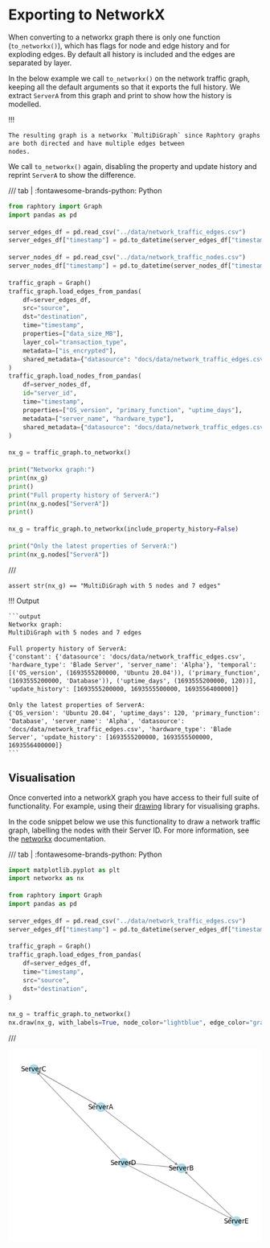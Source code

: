 # Exporting to NetworkX

When converting to a networkx graph there is only one function (`to_networkx()`), which has flags for node and edge
history and for exploding edges. By default all history is included and the edges are separated by layer.

In the below example we call `to_networkx()` on the network traffic graph, keeping all the default arguments so that it
exports the full history. We extract `ServerA` from this graph and print to show how the history is modelled.

!!! 

    The resulting graph is a networkx `MultiDiGraph` since Raphtory graphs are both directed and have multiple edges between
    nodes.

We call `to_networkx()` again, disabling the property and update history and reprint `ServerA` to show the difference.

/// tab | :fontawesome-brands-python: Python

```python
from raphtory import Graph
import pandas as pd

server_edges_df = pd.read_csv("../data/network_traffic_edges.csv")
server_edges_df["timestamp"] = pd.to_datetime(server_edges_df["timestamp"])

server_nodes_df = pd.read_csv("../data/network_traffic_nodes.csv")
server_nodes_df["timestamp"] = pd.to_datetime(server_nodes_df["timestamp"])

traffic_graph = Graph()
traffic_graph.load_edges_from_pandas(
    df=server_edges_df,
    src="source",
    dst="destination",
    time="timestamp",
    properties=["data_size_MB"],
    layer_col="transaction_type",
    metadata=["is_encrypted"],
    shared_metadata={"datasource": "docs/data/network_traffic_edges.csv"},
)
traffic_graph.load_nodes_from_pandas(
    df=server_nodes_df,
    id="server_id",
    time="timestamp",
    properties=["OS_version", "primary_function", "uptime_days"],
    metadata=["server_name", "hardware_type"],
    shared_metadata={"datasource": "docs/data/network_traffic_edges.csv"},
)

nx_g = traffic_graph.to_networkx()

print("Networkx graph:")
print(nx_g)
print()
print("Full property history of ServerA:")
print(nx_g.nodes["ServerA"])
print()

nx_g = traffic_graph.to_networkx(include_property_history=False)

print("Only the latest properties of ServerA:")
print(nx_g.nodes["ServerA"])
```

///

```{.python continuation hide}
assert str(nx_g) == "MultiDiGraph with 5 nodes and 7 edges"
```

!!! Output

    ```output
    Networkx graph:
    MultiDiGraph with 5 nodes and 7 edges

    Full property history of ServerA:
    {'constant': {'datasource': 'docs/data/network_traffic_edges.csv', 'hardware_type': 'Blade Server', 'server_name': 'Alpha'}, 'temporal': [('OS_version', (1693555200000, 'Ubuntu 20.04')), ('primary_function', (1693555200000, 'Database')), ('uptime_days', (1693555200000, 120))], 'update_history': [1693555200000, 1693555500000, 1693556400000]}

    Only the latest properties of ServerA:
    {'OS_version': 'Ubuntu 20.04', 'uptime_days': 120, 'primary_function': 'Database', 'server_name': 'Alpha', 'datasource': 'docs/data/network_traffic_edges.csv', 'hardware_type': 'Blade Server', 'update_history': [1693555200000, 1693555500000, 1693556400000]}
    ```

## Visualisation

Once converted into a networkX graph you have access to their full suite of functionality. For example, using
their [drawing](https://networkx.org/documentation/stable/reference/drawing.html) library for visualising graphs.

In the code snippet below we use this functionality to draw a network traffic graph, labelling the nodes with their
Server ID. For more information, see the [networkx](https://networkx.org/documentation/stable/reference/drawing.html)
documentation.

/// tab | :fontawesome-brands-python: Python

```python
import matplotlib.pyplot as plt
import networkx as nx

from raphtory import Graph
import pandas as pd

server_edges_df = pd.read_csv("../data/network_traffic_edges.csv")
server_edges_df["timestamp"] = pd.to_datetime(server_edges_df["timestamp"])

traffic_graph = Graph()
traffic_graph.load_edges_from_pandas(
    df=server_edges_df,
    time="timestamp",
    src="source",
    dst="destination",
)

nx_g = traffic_graph.to_networkx()
nx.draw(nx_g, with_labels=True, node_color="lightblue", edge_color="gray")
```

///

![networkX-example-graph](../../assets/images/networkX-example.png)